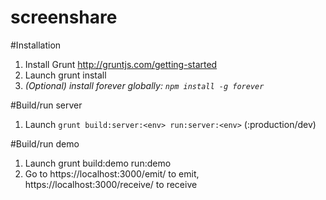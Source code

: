 screenshare
===========

#Installation

1. Install Grunt http://gruntjs.com/getting-started
2. Launch grunt install
3. *(Optional) install forever globally: `npm install -g forever`*

#Build/run server
1. Launch `grunt build:server:<env> run:server:<env>` (<env>:production/dev)

#Build/run demo

1. Launch grunt build:demo run:demo
2. Go to https://localhost:3000/emit/<room> to emit, https://localhost:3000/receive/<room> to receive
